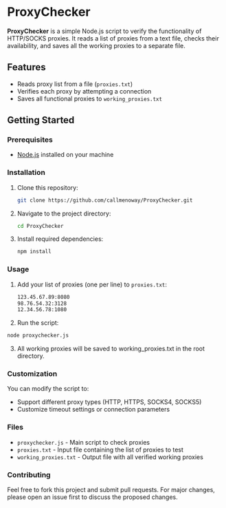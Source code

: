 # ProxyChecker

**ProxyChecker** is a simple Node.js script to verify the functionality of HTTP/SOCKS proxies. It reads a list of proxies from a text file, checks their availability, and saves all the working proxies to a separate file.

## Features

- Reads proxy list from a file (`proxies.txt`)
- Verifies each proxy by attempting a connection
- Saves all functional proxies to `working_proxies.txt`

## Getting Started

### Prerequisites

- [Node.js](https://nodejs.org/) installed on your machine

### Installation

1. Clone this repository:
    ```bash
    git clone https://github.com/callmenoway/ProxyChecker.git
    ```
2. Navigate to the project directory:
    ```bash
    cd ProxyChecker
    ```
3. Install required dependencies:
    ```bash
    npm install
    ```

### Usage

1. Add your list of proxies (one per line) to `proxies.txt`:
    ```bash
    123.45.67.89:8080
    98.76.54.32:3128
    12.34.56.78:1080
    ```

2. Run the script:
```bash
node proxychecker.js
```
3. All working proxies will be saved to working_proxies.txt in the root directory.

### Customization
You can modify the script to:

* Support different proxy types (HTTP, HTTPS, SOCKS4, SOCKS5)
* Customize timeout settings or connection parameters

### Files
* ```proxychecker.js``` - Main script to check proxies  
* ```proxies.txt``` - Input file containing the list of proxies to test  
* ```working_proxies.txt``` - Output file with all verified working proxies  

### Contributing
Feel free to fork this project and submit pull requests. For major changes, please open an issue first to discuss the proposed changes.
